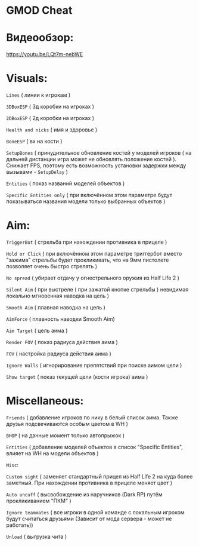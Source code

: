 # GMOD Cheat
# Видеообзор:
https://youtu.be/LQt7m-nebWE
# Visuals: 
  `Lines` ( линии к игрокам ) 

  `3DBoxESP` ( 3д коробки на игроках ) 
  
  `2DBoxESP` ( 2д коробки на игроках )

  `Health and nicks` ( имя и здоровье )

  `BoneESP` ( вх на кости )

  `SetupBones` ( принудительное обновление костей у моделей игроков ( на дальней дистанции игра может не обновлять положение костей ). Снижает FPS, поэтому есть возможность установки задержки между вызывами - `SetupDelay` )

  `Entities` (  показ названий моделей объектов )

  `Specific Entities only` ( при включённом этом параметре будут показываться названия модели только выбранных объектов )

# Aim: 
  `TriggerBot` ( стрельба при нахождении противника в прицеле ) 

  `Hold or Click` ( при включённом этом параметре триггербот вместо "зажима" стрельбы будет прокликивать, что на 9мм пистолете позволяет очень быстро стрелять )

  `No spread` ( убирает отдачу у огнестрельного оружия из Half Life 2 )

  `Silent Aim` ( при выстреле ( при зажатой кнопке стрельбы ) невидимая локально мгновенная наводка на цель  ) 

  `Smooth Aim` ( плавная наводка на цель )

  `AimForce` ( плавность наводки Smooth Aim)

  `Aim Target` ( цель аима ) 

  `Render FOV` ( показ радиуса действия аима )

  `FOV` ( настройка радиуса действия аима ) 

  `Ignore Walls` ( игнорирование препятствий при поиске аимом цели ) 

  `Show target` ( показ текущей цели (кости игрока) аима ) 

# Miscellaneous: 
 `Friends` ( добавление игроков по нику в белый список аима. Также друзья подсвечиваются особым цветом в WH )

 `BHOP` ( на данные момент только автопрыжок ) 

 `Entities` ( добавление моделей объектов в список "Specific Entities", влияет на WH на модели объектов ) 

  `Misc`: 

   `Custom sight` ( заменяет стандартный прицел из Half Life 2 на куда более заметный. При нахождении противника в прицеле меняет цвет ) 

   `Auto uncuff` ( высвобождение из наручников (Dark RP) путём прокликиванием "ПКМ" ) 

   `Ignore teammates` ( все игроки в одной команде с локальным игроком будут считаться друзьями (Зависит от мода сервера - может не работать)) 

   `Unload` ( выгрузка чита )
